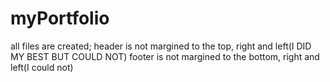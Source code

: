 # myPortfolio
all files are created;
header is not margined to the top, right and left(I DID MY BEST BUT COULD NOT)
footer is not margined to the bottom, right and left(I could not)
